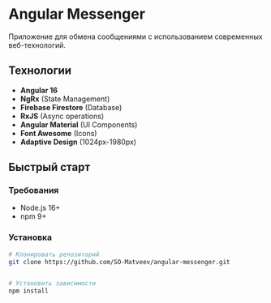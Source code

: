 # Angular Messenger

Приложение для обмена сообщениями с использованием современных веб-технологий.

## Технологии

- **Angular 16**  
- **NgRx** (State Management)  
- **Firebase Firestore** (Database)  
- **RxJS** (Async operations)  
- **Angular Material** (UI Components)  
- **Font Awesome** (Icons)  
- **Adaptive Design** (1024px-1980px)

## Быстрый старт

### Требования
- Node.js 16+
- npm 9+

### Установка
```bash
# Клонировать репозиторий
git clone https://github.com/SO-Matveev/angular-messenger.git


# Установить зависимости
npm install
